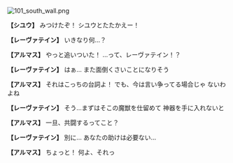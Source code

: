 
![101_south_wall.png](../images/backgrounds/101_south_wall.png)

**【シユウ】**
みつけたぞ！
シユウとたたかえー！

**【レーヴァテイン】**
いきなり何…？

**【アルマス】**
やっと追いついた！
…って、レーヴァテイン！？

**【レーヴァテイン】**
はぁ…
また面倒くさいことになりそう

**【アルマス】**
それはこっちの台詞よ！
でも、今は言い争ってる場合じゃ
ないわよね

**【レーヴァテイン】**
そう…まずはそこの魔獣を仕留めて
神器を手に入れないと

**【アルマス】**
一旦、共闘するってこと？

**【レーヴァテイン】**
別に…
あなたの助けは必要ない…

**【アルマス】**
ちょっと！
何よ、それっ
